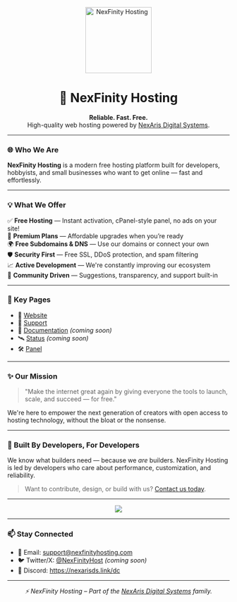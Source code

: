 <p align="center">
  <img src="https://avatars.githubusercontent.com/u/216578659?s=200&v=4" alt="NexFinity Hosting" width="150" />
</p>

<h1 align="center">🚀 NexFinity Hosting</h1>

<p align="center">
  <b>Reliable. Fast. Free.</b><br>
  High-quality web hosting powered by <a href="https://nexarisds.org">NexAris Digital Systems</a>.
</p>

---

### 🌐 Who We Are

**NexFinity Hosting** is a modern free hosting platform built for developers, hobbyists, and small businesses who want to get online — fast and effortlessly. 

---

### 💡 What We Offer

✅ **Free Hosting** — Instant activation, cPanel-style panel, no ads on your site!  
💎 **Premium Plans** — Affordable upgrades when you’re ready  
🌍 **Free Subdomains & DNS** — Use our domains or connect your own  
🛡️ **Security First** — Free SSL, DDoS protection, and spam filtering  
📈 **Active Development** — We're constantly improving our ecosystem  
🤝 **Community Driven** — Suggestions, transparency, and support built-in

---

### 📂 Key Pages

- 🔗 [Website](http://nexfinityhosting.com)
- 💬 [Support](http://nexfinityhosting.com/support.php)
- 📘 [Documentation](http://nexfinityhosting.com/docs) *(coming soon)*
- 🛰️ [Status](http://status.nexfinityhosting.com) *(coming soon)*
- 🛠️ [Panel](http://cpanel.nexfinityhosting.com/)

---

### ✨ Our Mission

> "Make the internet great again by giving everyone the tools to launch, scale, and succeed — for free."

We're here to empower the next generation of creators with open access to hosting technology, without the bloat or the nonsense.

---

### 🧠 Built By Developers, For Developers

We know what builders need — because we *are* builders. NexFinity Hosting is led by developers who care about performance, customization, and reliability.

> Want to contribute, design, or build with us? [Contact us today](http://nexfinityhosting.com/support.php).

---

<p align="center">
  <img src="https://img.shields.io/website?down_color=red&down_message=offline&up_color=brightgreen&up_message=online&url=http%3A%2F%2Fnexfinityhosting.com&style=for-the-badge" />
</p>

---

### 📫 Stay Connected

- 📧 Email: [support@nexfinityhosting.com](mailto:support@nexfinityhosting.com)  
- 🐦 Twitter/X: [@NexFinityHost](https://x.com/NexFinityHost) *(coming soon)*  
- 💬 Discord: https://nexarisds.link/dc

---

<p align="center"><i>⚡ NexFinity Hosting – Part of the <a href="https://nexarisds.org">NexAris Digital Systems</a> family.</i></p>
